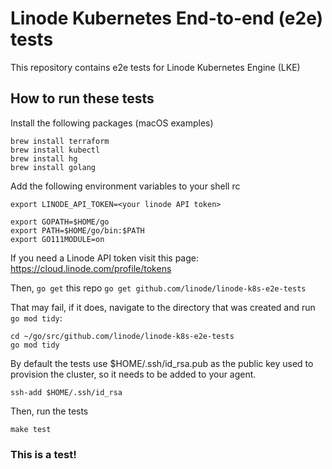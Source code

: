 # Linode Kubernetes End-to-end (e2e) tests

This repository contains e2e tests for Linode Kubernetes Engine (LKE)

## How to run these tests

Install the following packages (macOS examples)

```
brew install terraform
brew install kubectl
brew install hg
brew install golang
```

Add the following environment variables to your shell rc

```
export LINODE_API_TOKEN=<your linode API token>

export GOPATH=$HOME/go
export PATH=$HOME/go/bin:$PATH
export GO111MODULE=on 
```

If you need a Linode API token visit this page:
https://cloud.linode.com/profile/tokens

Then, `go get` this repo
`go get github.com/linode/linode-k8s-e2e-tests`

That may fail, if it does, navigate to the directory that was created and run `go mod tidy`:

```
cd ~/go/src/github.com/linode/linode-k8s-e2e-tests
go mod tidy
```

By default the tests use $HOME/.ssh/id\_rsa.pub as the public key used to provision the cluster, so it needs to be added to your agent.

```
ssh-add $HOME/.ssh/id_rsa
```

Then, run the tests

```
make test
```

### This is a test!